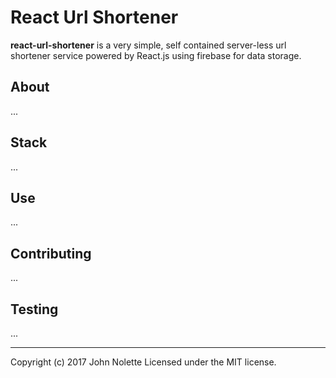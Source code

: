 # React Url Shortener

**react-url-shortener** is a very simple, self contained server-less url shortener service powered by React.js using firebase for data storage.

## About

...

## Stack

...

## Use

...

## Contributing

...

## Testing

...

---
Copyright (c) 2017 John Nolette Licensed under the MIT license.